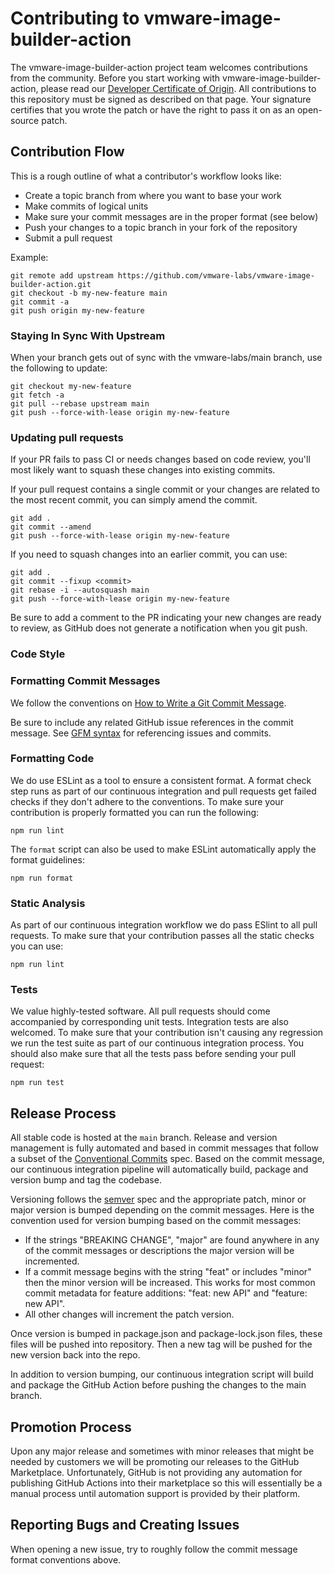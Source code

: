 # Contributing to vmware-image-builder-action

The vmware-image-builder-action project team welcomes contributions from the community. Before you start working with vmware-image-builder-action, please
read our [Developer Certificate of Origin](https://cla.vmware.com/dco). All contributions to this repository must be
signed as described on that page. Your signature certifies that you wrote the patch or have the right to pass it on
as an open-source patch.

## Contribution Flow

This is a rough outline of what a contributor's workflow looks like:

- Create a topic branch from where you want to base your work
- Make commits of logical units
- Make sure your commit messages are in the proper format (see below)
- Push your changes to a topic branch in your fork of the repository
- Submit a pull request

Example:

``` shell
git remote add upstream https://github.com/vmware-labs/vmware-image-builder-action.git
git checkout -b my-new-feature main
git commit -a
git push origin my-new-feature
```

### Staying In Sync With Upstream

When your branch gets out of sync with the vmware-labs/main branch, use the following to update:

``` shell
git checkout my-new-feature
git fetch -a
git pull --rebase upstream main
git push --force-with-lease origin my-new-feature
```

### Updating pull requests

If your PR fails to pass CI or needs changes based on code review, you'll most likely want to squash these changes into
existing commits.

If your pull request contains a single commit or your changes are related to the most recent commit, you can simply
amend the commit.

``` shell
git add .
git commit --amend
git push --force-with-lease origin my-new-feature
```

If you need to squash changes into an earlier commit, you can use:

``` shell
git add .
git commit --fixup <commit>
git rebase -i --autosquash main
git push --force-with-lease origin my-new-feature
```

Be sure to add a comment to the PR indicating your new changes are ready to review, as GitHub does not generate a
notification when you git push.

### Code Style

### Formatting Commit Messages

We follow the conventions on [How to Write a Git Commit Message](http://chris.beams.io/posts/git-commit/).

Be sure to include any related GitHub issue references in the commit message.  See
[GFM syntax](https://guides.github.com/features/mastering-markdown/#GitHub-flavored-markdown) for referencing issues
and commits.

### Formatting Code

 We do use ESLint as a tool to ensure a consistent format. A format check step runs as part of our continuous integration and pull requests get failed checks if they don't adhere to the conventions. To make sure your contribution is properly formatted you can run the following:

 ``` shell
 npm run lint
 ```

 The `format` script can also be used to make ESLint automatically apply the format guidelines:

 ``` shell
 npm run format
 ```

 ### Static Analysis

 As part of our continuous integration workflow we do pass ESlint to all pull requests. To make sure that your contribution passes all the static checks you can use:

 ``` shell
 npm run lint
 ```

 ### Tests

 We value highly-tested software. All pull requests should come accompanied by corresponding unit tests. Integration tests are also welcomed. To make sure that your contribution isn't causing any regression we run the test suite as part of our continuous integration process. You should also make sure that all the tests pass before sending your pull request:

 ``` shell
 npm run test
 ```

 ## Release Process

 All stable code is hosted at the `main` branch. Release and version management is fully automated and based in commit messages that follow a subset of the [Conventional Commits](https://www.conventionalcommits.org/en/v1.0.0/) spec. Based on the commit message, our continuous integration pipeline will automatically build, package and version bump and tag the codebase. 

 Versioning follows the [semver](https://semver.org) spec and the appropriate patch, minor or major version is bumped depending on the commit messages. Here is the convention used for version bumping based on the commit messages:

 * If the strings "BREAKING CHANGE", "major" are found anywhere in any of the commit messages or descriptions the major version will be incremented.
 * If a commit message begins with the string "feat" or includes "minor" then the minor version will be increased. This works for most common commit metadata for feature additions: "feat: new API" and "feature: new API".
 * All other changes will increment the patch version.

 Once version is bumped in package.json and package-lock.json files, these files will be pushed into repository. Then a new tag will be pushed for the new version back into the repo.

 In addition to version bumping, our continuous integration script will build and package the GitHub Action before pushing the changes to the main branch.

 ## Promotion Process

 Upon any major release and sometimes with minor releases that might be needed by customers we will be promoting our releases to the GitHub Marketplace. Unfortunately, GitHub is not providing any automation for publishing GitHub Actions into their marketplace so this will essentially be a manual process until automation support is provided by their platform.

## Reporting Bugs and Creating Issues

When opening a new issue, try to roughly follow the commit message format conventions above.
